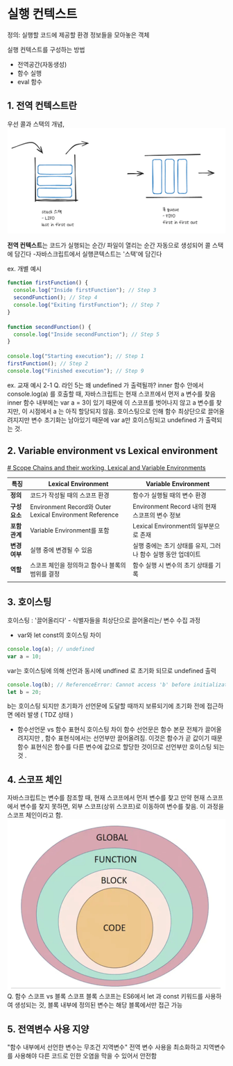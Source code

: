 # 실행 컨텍스트

정의: 실행할 코드에 제공할 환경 정보들을 모아놓은 객체

실행 컨텍스트를 구성하는 방법 
- 전역공간(자동생성) 
- 함수 실행 
- eval 함수 

## 1. 전역 컨텍스트란
우선 콜과 스택의 개념, 
![](../../Attachments/02.%20실행%20컨텍스트-20240617002755233.webp)

**전역 컨텍스트**는 코드가 실행되는 순간/ 파일이 열리는 순간 자동으로 생성되어 콜 스택에 담긴다
-자바스크립트에서 실행콘텍스트는 '스택'에 담긴다 

ex. 개별 예시 
```js
function firstFunction() {
  console.log("Inside firstFunction"); // Step 3
  secondFunction(); // Step 4
  console.log("Exiting firstFunction"); // Step 7
}

function secondFunction() {
  console.log("Inside secondFunction"); // Step 5
}

console.log("Starting execution"); // Step 1
firstFunction(); // Step 2
console.log("Finished execution"); // Step 9
```

ex. 교재 예시 2-1 
Q. 라인 5는 왜 undefined 가 출력될까? 
inner 함수 안에서 console.log(a) 를 호출할 때, 자바스크립트는 현재 스코프에서 먼저 a 변수를 찾음 inner 함수 내부에는 var a = 3이 있기 때문에 이 스코프를 벗어나지 않고 a 변수를 찾지만, 이 시점에서 a 는 아직 할당되지 않음. 호이스팅으로 인해 함수 최상단으로 끌어올려지지만 변수 초기화는 남아있기 때문에 var a만 호이스팅되고 undefined 가 출력되는 것. 


## 2. Variable environment vs Lexical environment 
[# Scope Chains and their working, Lexical and Variable Environments](https://dev.to/pranav016/advanced-javascript-series-part-42-scope-chains-and-their-working-lexical-and-variable-environments-19d5)


| **특징**    | **Lexical Environment**                                 | **Variable Environment**            |
| --------- | ------------------------------------------------------- | ----------------------------------- |
| **정의**    | 코드가 작성될 때의 스코프 환경                                       | 함수가 실행될 때의 변수 환경                    |
| **구성 요소** | Environment Record와 Outer Lexical Environment Reference | Environment Record 내의 현재 스코프의 변수 정보 |
| **포함 관계** | Variable Environment를 포함                                | Lexical Environment의 일부분으로 존재       |
| **변경 여부** | 실행 중에 변경될 수 있음                                          | 실행 중에는 초기 상태를 유지, 그러나 함수 실행 동안 업데이트 |
| **역할**    | 스코프 체인을 정의하고 함수나 블록의 범위를 결정                             | 함수 실행 시 변수의 초기 상태를 기록               |
|           |                                                         |                                     |

## 3. 호이스팅
호이스팅 : '끌어올리다' - 식별자들을 최상단으로 끌어올리는/ 변수 수집 과정 
- var와 let const의 호이스팅 차이 
```js
console.log(a); // undefined
var a = 10;
```
var는 호이스팅에 의해 선언과 동시에 undfined 로 초기화 되므로 undefined 출력 

```js
console.log(b); // ReferenceError: Cannot access 'b' before initialization
let b = 20;
```
b는 호이스팅 되지만 초기화가 선언문에 도달할 때까지 보류되기에 초기화 전에 접근하면 에러 발생 ( TDZ 상태 )

- 함수선언문 vs 함수 표현식 호이스팅 차이 
함수 선언문은 함수 본문 전체가 끌어올려지지만 , 함수 표현식에서는 선언부만 끌어올려짐. 
이것은 함수가 곧 값이기 때문 함수 표현식은 함수를 다른 변수에 값으로 할당한 것이므로 선언부만 호이스팅 되는 것 . 

## 4. 스코프 체인
자바스크립트는 변수를 참조할 때, 현재 스코프에서 먼저 변수를 찾고 만약 현재 스코프에서 변수를 찾지 못하면, 외부 스코프(상위 스코프)로 이동하여 변수를 찾음. 
이 과정을 스코프 체인이라고 함.
![](../../Attachments/02.%20실행%20컨텍스트-20240618010116819.webp)
Q. 함수 스코프 vs 블록 스코프 
블록 스코프는 ES6에서 let 과 const 키워드를 사용하여 생성되는 것, 블록 내부에 정의된 변수는 해당 블록에서만 접근 가능 


## 5. 전역변수 사용 지양 
"함수 내부에서 선언한 변수는 무조건 지역변수"
전역 변수 사용을 최소화하고 지역변수를 사용해야 다른 코드로 인한 오염을 막을 수 있어서 안전함



